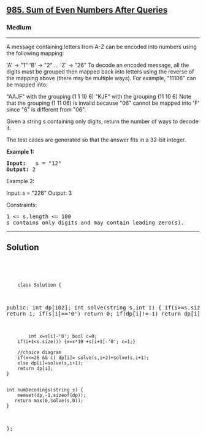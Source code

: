 
<h2><a href="https://leetcode.com/problems/sum-of-even-numbers-after-queries/">985. Sum of Even Numbers After Queries</a></h2>
<h3>Medium</h3>
<hr>
<div><p>
A message containing letters from A-Z can be encoded into numbers using the following mapping:

'A' -> "1"
'B' -> "2"
...
'Z' -> "26"
To decode an encoded message, all the digits must be grouped then mapped back into letters using the reverse of the mapping above (there may be multiple ways). For example, "11106" can be mapped into:

"AAJF" with the grouping (1 1 10 6)
"KJF" with the grouping (11 10 6)
Note that the grouping (1 11 06) is invalid because "06" cannot be mapped into 'F' since "6" is different from "06".

Given a string s containing only digits, return the number of ways to decode it.

The test cases are generated so that the answer fits in a 32-bit integer.
</p>


<p><strong>Example 1:</strong></p>
<pre><strong>Input:</strong>   s = "12"
<strong>Output:</strong> 2
</pre>

  
Example 2:

Input:  s = "226"
Output: 3
 

Constraints:
<pre>
1 <= s.length <= 100
s contains only digits and may contain leading zero(s).
</pre>
<hr>
 <h2><strong><b>Solution</b></strong></h2>
 <br>
 <pre>
 
        class Solution {
public:
    int dp[102];
    int solve(string s,int i)
    {
        if(i>=s.size()  ) return 1;
        if(s[i]=='0') return 0;
         if(dp[i]!=-1) return dp[i];
        
            int x=s[i]-'0'; bool c=0;
        if(i+1<s.size()) {x=x*10 +s[i+1]-'0'; c=1;}
    
        //choice diagram
        if(x<=26 && c) dp[i]= solve(s,i+2)+solve(s,i+1);
        else dp[i]=solve(s,i+1);
        return dp[i];
    }
    
    
    int numDecodings(string s) {
        memset(dp,-1,sizeof(dp));
       return max(0,solve(s,0));
    }
};
 </pre>

